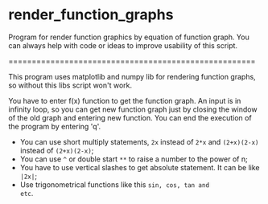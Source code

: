 # render_function_graphs
Program for render function graphics by equation of function graph. You can always help with code or ideas to improve usability of this script.

=====================================================

This program uses matplotlib and numpy lib for rendering function graphs, so without this libs script won't work.

You have to enter f(x) function to get the function graph. An input is in infinity loop, so you can get new function graph just by closing the window of the old graph and entering new function. You can end the execution of the program by entering 'q'.

- You can use short multiply statements, <code>2x</code> instead of <code>2*x</code> and <code>(2+x)(2-x)</code> instead of <code>(2+x)(2-x)</code>;
- You can use <code>^</code> or double start <code>**</code> to raise a number to the power of n;
- You have to use vertical slashes to get absolute statement. It can be like <code>|2x|</code>;
- Use trigonometrical functions like this <code>sin, cos, tan and etc</code>.
